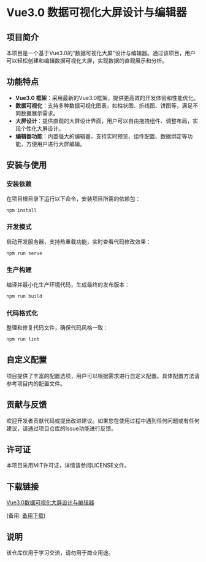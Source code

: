 # Vue3.0 数据可视化大屏设计与编辑器

## 项目简介

本项目是一个基于Vue3.0的“数据可视化大屏”设计与编辑器。通过该项目，用户可以轻松创建和编辑数据可视化大屏，实现数据的直观展示和分析。

## 功能特点

- **Vue3.0 框架**：采用最新的Vue3.0框架，提供更高效的开发体验和性能优化。
- **数据可视化**：支持多种数据可视化图表，如柱状图、折线图、饼图等，满足不同数据展示需求。
- **大屏设计**：提供直观的大屏设计界面，用户可以自由拖拽组件、调整布局，实现个性化大屏设计。
- **编辑器功能**：内置强大的编辑器，支持实时预览、组件配置、数据绑定等功能，方便用户进行大屏编辑。

## 安装与使用

### 安装依赖

在项目根目录下运行以下命令，安装项目所需的依赖包：

```bash
npm install
```

### 开发模式

启动开发服务器，支持热重载功能，实时查看代码修改效果：

```bash
npm run serve
```

### 生产构建

编译并最小化生产环境代码，生成最终的发布版本：

```bash
npm run build
```

### 代码格式化

整理和修复代码文件，确保代码风格一致：

```bash
npm run lint
```

## 自定义配置

项目提供了丰富的配置选项，用户可以根据需求进行自定义配置。具体配置方法请参考项目内的配置文件。

## 贡献与反馈

欢迎开发者贡献代码或提出改进建议。如果您在使用过程中遇到任何问题或有任何建议，请通过项目仓库的Issue功能进行反馈。

## 许可证

本项目采用MIT许可证，详情请参阅LICENSE文件。

## 下载链接
[Vue3.0数据可视化大屏设计与编辑器](https://pan.quark.cn/s/ce2f70874944) 

(备用: [备用下载](https://pan.baidu.com/s/1lmxqNKAS6Egy5TvHWXgtYw?pwd=1234))

## 说明

该仓库仅用于学习交流，请勿用于商业用途。
